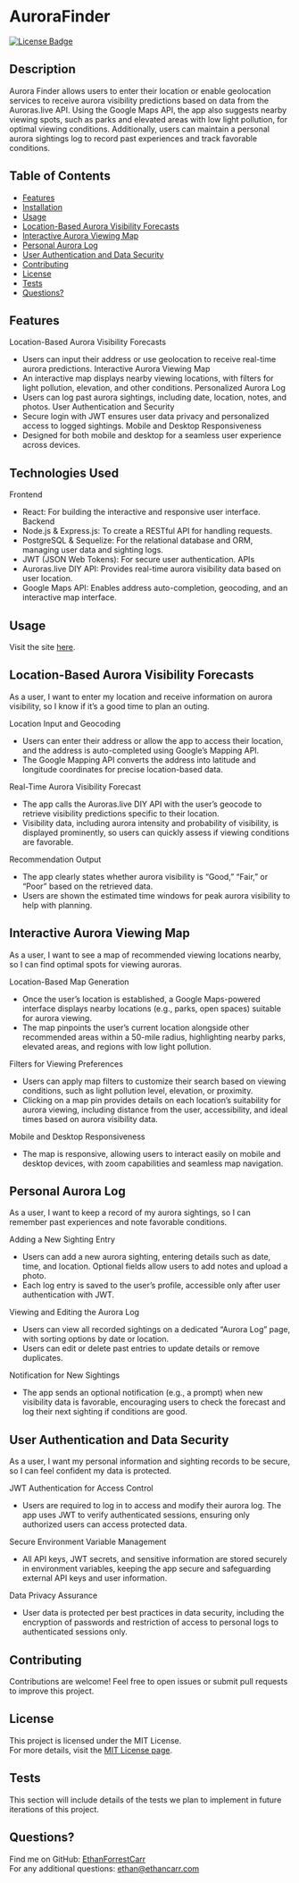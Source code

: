 # AuroraFinder

[![License Badge](https://img.shields.io/badge/License-MIT-blue.svg)](https://opensource.org/licenses/MIT)

## Description
Aurora Finder allows users to enter their location or enable geolocation services to receive aurora visibility predictions based on data from the Auroras.live API. Using the Google Maps API, the app also suggests nearby viewing spots, such as parks and elevated areas with low light pollution, for optimal viewing conditions. Additionally, users can maintain a personal aurora sightings log to record past experiences and track favorable conditions.

## Table of Contents
- [Features](#features)
- [Installation](#installation)
- [Usage](#usage)
- [Location-Based Aurora Visibility Forecasts](#location-based-aurora-visibility-forecasts)
- [Interactive Aurora Viewing Map](#interactive-aurora-viewing-map)
- [Personal Aurora Log](#personal-aurora-log)
- [User Authentication and Data Security](#user-authentication-and-data-security)
- [Contributing](#contributing)
- [License](#license)
- [Tests](#tests)
- [Questions?](#questions)

## Features
Location-Based Aurora Visibility Forecasts
- Users can input their address or use geolocation to receive real-time aurora predictions.
Interactive Aurora Viewing Map
- An interactive map displays nearby viewing locations, with filters for light pollution, elevation, and other conditions.
Personalized Aurora Log
- Users can log past aurora sightings, including date, location, notes, and photos.
User Authentication and Security
- Secure login with JWT ensures user data privacy and personalized access to logged sightings.
Mobile and Desktop Responsiveness
- Designed for both mobile and desktop for a seamless user experience across devices.

## Technologies Used
Frontend
- React: For building the interactive and responsive user interface.
Backend
- Node.js & Express.js: To create a RESTful API for handling requests.
- PostgreSQL & Sequelize: For the relational database and ORM, managing user data and sighting logs.
- JWT (JSON Web Tokens): For secure user authentication.
APIs
- Auroras.live DIY API: Provides real-time aurora visibility data based on user location.
- Google Maps API: Enables address auto-completion, geocoding, and an interactive map interface.

## Usage
Visit the site [here]().

## Location-Based Aurora Visibility Forecasts

As a user, I want to enter my location and receive information on aurora visibility, so I know if it’s a good time to plan an outing.

Location Input and Geocoding
- Users can enter their address or allow the app to access their location, and the address is auto-completed using Google’s Mapping API.
- The Google Mapping API converts the address into latitude and longitude coordinates for precise location-based data.

Real-Time Aurora Visibility Forecast
- The app calls the Auroras.live DIY API with the user’s geocode to retrieve visibility predictions specific to their location.
- Visibility data, including aurora intensity and probability of visibility, is displayed prominently, so users can quickly assess if viewing conditions are favorable.

Recommendation Output
- The app clearly states whether aurora visibility is “Good,” “Fair,” or “Poor” based on the retrieved data.
- Users are shown the estimated time windows for peak aurora visibility to help with planning.

## Interactive Aurora Viewing Map
As a user, I want to see a map of recommended viewing locations nearby, so I can find optimal spots for viewing auroras.

Location-Based Map Generation
- Once the user’s location is established, a Google Maps-powered interface displays nearby locations (e.g., parks, open spaces) suitable for aurora viewing.
- The map pinpoints the user’s current location alongside other recommended areas within a 50-mile radius, highlighting nearby parks, elevated areas, and regions with low light pollution.

Filters for Viewing Preferences
- Users can apply map filters to customize their search based on viewing conditions, such as light pollution level, elevation, or proximity.
- Clicking on a map pin provides details on each location’s suitability for aurora viewing, including distance from the user, accessibility, and ideal times based on aurora visibility data.

Mobile and Desktop Responsiveness
- The map is responsive, allowing users to interact easily on mobile and desktop devices, with zoom capabilities and seamless map navigation.

## Personal Aurora Log
As a user, I want to keep a record of my aurora sightings, so I can remember past experiences and note favorable conditions.

Adding a New Sighting Entry
- Users can add a new aurora sighting, entering details such as date, time, and location. Optional fields allow users to add notes and upload a photo.
- Each log entry is saved to the user’s profile, accessible only after user authentication with JWT.

Viewing and Editing the Aurora Log
- Users can view all recorded sightings on a dedicated “Aurora Log” page, with sorting options by date or location.
- Users can edit or delete past entries to update details or remove duplicates.

Notification for New Sightings
- The app sends an optional notification (e.g., a prompt) when new visibility data is favorable, encouraging users to check the forecast and log their next sighting if conditions are good.

## User Authentication and Data Security
As a user, I want my personal information and sighting records to be secure, so I can feel confident my data is protected.

JWT Authentication for Access Control
- Users are required to log in to access and modify their aurora log. The app uses JWT to verify authenticated sessions, ensuring only authorized users can access protected data.

Secure Environment Variable Management
- All API keys, JWT secrets, and sensitive information are stored securely in environment variables, keeping the app secure and safeguarding external API keys and user information.

Data Privacy Assurance
- User data is protected per best practices in data security, including the encryption of passwords and restriction of access to personal logs to authenticated sessions only.

## Contributing

Contributions are welcome! Feel free to open issues or submit pull requests to improve this project.

## License
This project is licensed under the MIT License.  
For more details, visit the [MIT License page](https://opensource.org/licenses/MIT).

## Tests
This section will include details of the tests we plan to implement in future iterations of this project.

## Questions?
Find me on GitHub: [EthanForrestCarr](https://github.com/EthanForrestCarr)  
For any additional questions: ethan@ethancarr.com